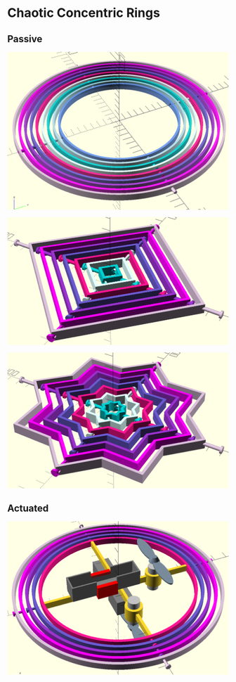# Chaotic Concentric Rings

## Passive

<p align="center">
	<img src="https://github.com/saeedghsh/3d_models/blob/master/concentric_chaos/images/concentric_chaos_circle.png">
</p>

<p align="center">
	<img src="https://github.com/saeedghsh/3d_models/blob/master/concentric_chaos/images/concentric_chaos_square.png">
</p>

<p align="center">
	<img src="https://github.com/saeedghsh/3d_models/blob/master/concentric_chaos/images/concentric_chaos_octagon.png">
</p>

## Actuated

<p align="center">
	<img src="https://github.com/saeedghsh/3d_models/blob/master/concentric_chaos/images/actuated_concentric_chaos.png">
</p>
